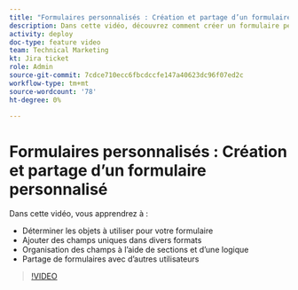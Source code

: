 ```yaml
---
title: "Formulaires personnalisés : Création et partage d’un formulaire personnalisé"
description: Dans cette vidéo, découvrez comment créer un formulaire personnalisé, ajouter des champs uniques au formulaire, organiser les champs à l’aide de sections et d’une logique et partager des formulaires avec les utilisateurs.
activity: deploy
doc-type: feature video
team: Technical Marketing
kt: Jira ticket
role: Admin
source-git-commit: 7cdce710ecc6fbcdccfe147a40623dc96f07ed2c
workflow-type: tm+mt
source-wordcount: '78'
ht-degree: 0%

---
```


# Formulaires personnalisés : Création et partage d’un formulaire personnalisé

Dans cette vidéo, vous apprendrez à :

* Déterminer les objets à utiliser pour votre formulaire
* Ajouter des champs uniques dans divers formats
* Organisation des champs à l’aide de sections et d’une logique
* Partage de formulaires avec d’autres utilisateurs

>[!VIDEO](https://video.tv.adobe.com/v/335172/?quality=12)
